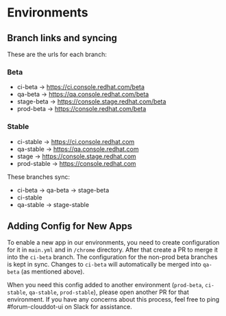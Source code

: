 # Environments

## Branch links and syncing

These are the urls for each branch:

### Beta

* ci-beta -> <https://ci.console.redhat.com/beta>
* qa-beta -> <https://qa.console.redhat.com/beta>
* stage-beta -> <https://console.stage.redhat.com/beta>
* prod-beta -> <https://console.redhat.com/beta>

### Stable

* ci-stable -> <https://ci.console.redhat.com>
* qa-stable -> <https://qa.console.redhat.com>
* stage -> <https://console.stage.redhat.com>
* prod-stable -> <https://console.redhat.com>

These branches sync:

* ci-beta -> qa-beta -> stage-beta
* ci-stable
* qa-stable -> stage-stable

## Adding Config for New Apps

To enable a new app in our environments, you need to create configuration for it in `main.yml` and in `/chrome` directory. After that create a PR to merge it into the `ci-beta` branch. The configuration for the non-prod beta branches is kept in sync. Changes to `ci-beta` will automatically be merged into `qa-beta` (as mentioned above).

When you need this config added to another environment (`prod-beta`, `ci-stable`, `qa-stable`, `prod-stable`), please open another PR for that environment. If you have any concerns about this process, feel free to ping #forum-clouddot-ui on Slack for assistance.

